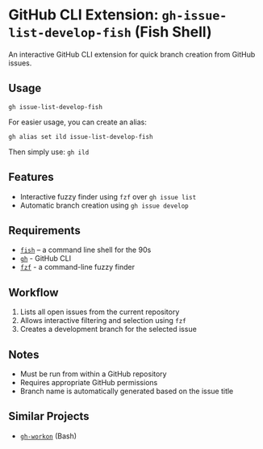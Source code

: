 # GitHub CLI Extension: `gh-issue-list-develop-fish` (Fish Shell)

An interactive GitHub CLI extension for quick branch creation from GitHub issues.

## Usage

```fish
gh issue-list-develop-fish
```

For easier usage, you can create an alias:

```fish
gh alias set ild issue-list-develop-fish
```

Then simply use: `gh ild`

## Features

- Interactive fuzzy finder using `fzf` over `gh issue list`
- Automatic branch creation using `gh issue develop`

## Requirements

- [`fish`](https://fishshell.com/) – a command line shell for the 90s
- [`gh`](https://cli.github.com/) - GitHub CLI
- [`fzf`](https://github.com/junegunn/fzf) - a command-line fuzzy finder

## Workflow

1. Lists all open issues from the current repository
2. Allows interactive filtering and selection using `fzf`
3. Creates a development branch for the selected issue

## Notes

- Must be run from within a GitHub repository
- Requires appropriate GitHub permissions
- Branch name is automatically generated based on the issue title

## Similar Projects

- [`gh-workon`](https://github.com/chmouel/gh-workon/) (Bash)
